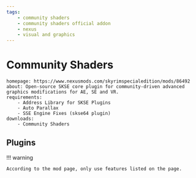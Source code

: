 ```yaml
---
tags:
    - community shaders
    - community shaders official addon
    - nexus
    - visual and graphics
---
```


# Community Shaders

```project_info
homepage: https://www.nexusmods.com/skyrimspecialedition/mods/86492
about: Open-source SKSE core plugin for community-driven advanced graphics modifications for AE, SE and VR.
requirements:
    - Address Library for SKSE Plugins
    - Auto Parallax
    - SSE Engine Fixes (skse64 plugin)
downloads:
    - Community Shaders
```

## Plugins

!!! warning

    According to the mod page, only use features listed on the page.
